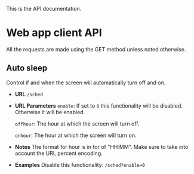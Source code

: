 This is the API documentation.

# Web app client API

All the requests are made using the GET method unless noted otherwise.

## Auto sleep
Control if and when the screen will automatically turn off and on.

- **URL**
  `/sched`

- **URL Parameters**
  `enable`: If set to `0` this functionality will be disabled. Otherwise it will be enabled.
  
  `offhour`: The hour at which the screen will turn off.
  
  `onhour`: The hour at which the screen will turn on.

- **Notes**
   The format for hour is in for of "HH:MM". Make sure to take into account the URL percent encoding.

- **Examples**
  Disable this functionality: `/sched?enable=0`

